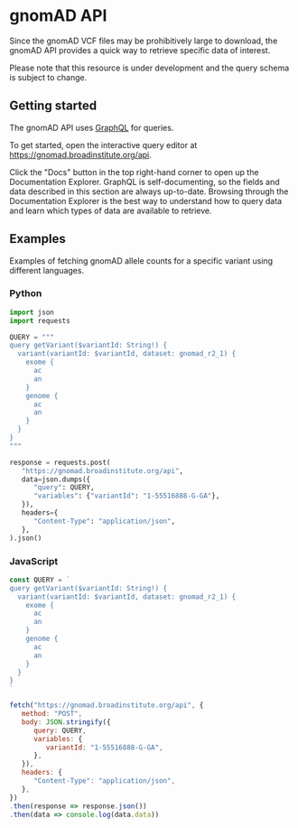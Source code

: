 # gnomAD API

Since the gnomAD VCF files may be prohibitively large to download, the gnomAD API provides
a quick way to retrieve specific data of interest.

Please note that this resource is under development and the query schema is subject to change.

## Getting started

The gnomAD API uses [GraphQL](https://graphql.org/learn/) for queries.

To get started, open the interactive query editor at https://gnomad.broadinstitute.org/api.

Click the "Docs" button in the top right-hand corner to open up the Documentation Explorer.
GraphQL is self-documenting, so the fields and data described in this section are always
up-to-date. Browsing through the Documentation Explorer is the best way to understand how
to query data and learn which types of data are available to retrieve.

## Examples

Examples of fetching gnomAD allele counts for a specific variant using different languages.

### Python

```python
import json
import requests

QUERY = """
query getVariant($variantId: String!) {
  variant(variantId: $variantId, dataset: gnomad_r2_1) {
    exome {
      ac
      an
    }
    genome {
      ac
      an
    }
  }
}
"""

response = requests.post(
   "https://gnomad.broadinstitute.org/api",
   data=json.dumps({
      "query": QUERY,
      "variables": {"variantId": "1-55516888-G-GA"},
   }),
   headers={
      "Content-Type": "application/json",
   },
).json()
```

### JavaScript

```javascript
const QUERY = `
query getVariant($variantId: String!) {
  variant(variantId: $variantId, dataset: gnomad_r2_1) {
    exome {
      ac
      an
    }
    genome {
      ac
      an
    }
  }
}
`

fetch("https://gnomad.broadinstitute.org/api", {
   method: "POST",
   body: JSON.stringify({
      query: QUERY,
      variables: {
         variantId: "1-55516888-G-GA",
      },
   }),
   headers: {
      "Content-Type": "application/json",
   },
})
.then(response => response.json())
.then(data => console.log(data.data))
```
